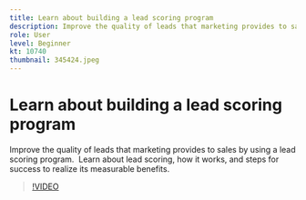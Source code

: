 ```yaml
---
title: Learn about building a lead scoring program
description: Improve the quality of leads that marketing provides to sales by using a lead scoring program.  Learn about lead scoring, how it works, and steps for success to realize its measurable benefits.
role: User
level: Beginner
kt: 10740
thumbnail: 345424.jpeg
---
```


# Learn about building a lead scoring program

Improve the quality of leads that marketing provides to sales by using a lead scoring program.  Learn about lead scoring, how it works, and steps for success to realize its measurable benefits.

>[!VIDEO](https://video.tv.adobe.com/v/345424/?quality=12&learn=on)
